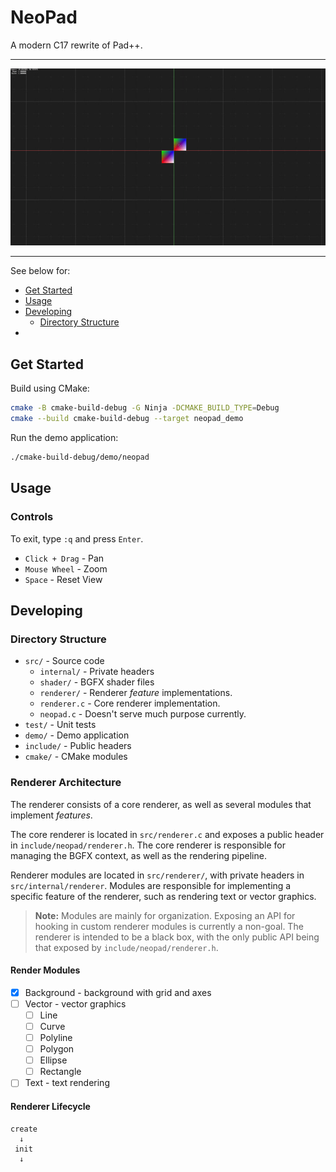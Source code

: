 # NeoPad

A modern C17 rewrite of Pad++.

---

![Screen recording of early demo](./etc/screens/demo-2023-05-01.gif)

---

See below for:

  - [Get Started](#get-started)
  - [Usage](#usage)
  - [Developing](#developing)
    - [Directory Structure](#directory-structure)
  - 

## Get Started

Build using CMake:

```bash
cmake -B cmake-build-debug -G Ninja -DCMAKE_BUILD_TYPE=Debug
cmake --build cmake-build-debug --target neopad_demo
```

Run the demo application:

```bash
./cmake-build-debug/demo/neopad
```

## Usage

### Controls

To exit, type `:q` and press `Enter`.

- `Click + Drag` - Pan
- `Mouse Wheel` - Zoom
- `Space` - Reset View

## Developing

### Directory Structure

- `src/` - Source code
  - `internal/` - Private headers
  - `shader/` - BGFX shader files
  - `renderer/` - Renderer _feature_ implementations.
  - `renderer.c` - Core renderer implementation.
  - `neopad.c` - Doesn't serve much purpose currently.
- `test/` - Unit tests
- `demo/` - Demo application
- `include/` - Public headers
- `cmake/` - CMake modules

### Renderer Architecture

The renderer consists of a core renderer, as well as several modules
that implement _features_.

The core renderer is located in `src/renderer.c` and exposes a public header
in `include/neopad/renderer.h`. The core renderer is responsible for managing
the BGFX context, as well as the rendering pipeline. 

Renderer modules are located in `src/renderer/`, with private headers in 
`src/internal/renderer`. Modules are responsible for implementing a specific 
feature of the renderer, such as rendering text or vector graphics.

> **Note:** Modules are mainly for organization. Exposing an API for hooking 
> in custom renderer modules is currently a non-goal. The renderer is intended 
> to be a black box, with the only public API being that exposed by 
> `include/neopad/renderer.h`.

#### Render Modules

- [x] Background - background with grid and axes
- [ ] Vector - vector graphics
  - [ ] Line
  - [ ] Curve
  - [ ] Polyline
  - [ ] Polygon
  - [ ] Ellipse
  - [ ] Rectangle
- [ ] Text - text rendering

#### Renderer Lifecycle

```
create
  ↓
 init
  ↓
    
```